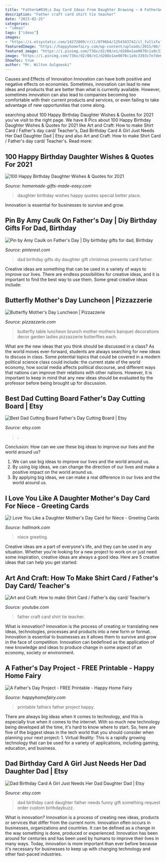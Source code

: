 ```yaml
---
title: "Father&#039;s Day Card Ideas From Daughter Drawing ~ A Father&#039;s Day Project"
description: "Father craft card shirt tie teacher"
date: "2023-02-25"
categories:
- "ideas"
tags: ["ideas"]
images:
- "https://i.etsystatic.com/14272009/r/il/8f96b4/1254343742/il_fullxfull.1254343742_njlx.jpg"
featuredImage: "https://happyhomefairy.com/wp-content/uploads/2015/06/fathers-day-project-free-printable.jpg"
featured_image: "https://i.pinimg.com/736x/d2/08/e1/d208e1ae0070c1a9c3393c7e7de6e2d6.jpg"
image: "https://i.pinimg.com/736x/d2/08/e1/d208e1ae0070c1a9c3393c7e7de6e2d6.jpg"
ShowToc: true
author: "Mr. Wilton Gulgowski"
---
```



Causes and Effects of Innovation
Innovation can have both positive and negative effects on economies. Sometimes, innovation can lead to new ideas and products that are better than what is currently available. However, sometimes innovation can also lead to companies becoming too comfortable with their current products and services, or even failing to take advantage of new opportunities that come along.

	

		
searching about 100 Happy Birthday Daughter Wishes &amp; Quotes for 2021 you've visit to the right page. We have 8 Pics about 100 Happy Birthday Daughter Wishes &amp; Quotes for 2021 like Art and Craft: How to make Shirt Card / Father&#039;s day card/ Teacher&#039;s, Dad Birthday Card A Girl Just Needs Her Dad Daughter Dad | Etsy and also Art and Craft: How to make Shirt Card / Father&#039;s day card/ Teacher&#039;s. Read more:
		
    
## 100 Happy Birthday Daughter Wishes &amp; Quotes For 2021

<img loading=lazy src="https://www.homemade-gifts-made-easy.com/image-files/birthday-wishes-for-daughter-better-place-600x900.jpg" onerror="this.onerror=null;this.src='https://tse1.mm.bing.net/th?id=OIP.5TJ1BOhaLYnr48ET12Kv1QHaLH&amp;pid=15.1';" alt="100 Happy Birthday Daughter Wishes &amp; Quotes for 2021">

_Source: homemade-gifts-made-easy.com_

>daughter birthday wishes happy quotes special better place. 

	

Innovation is essential for businesses to survive and grow.

    
## Pin By Amy Caulk On Father&#039;s Day | Diy Birthday Gifts For Dad, Birthday

<img loading=lazy src="https://i.pinimg.com/736x/d2/08/e1/d208e1ae0070c1a9c3393c7e7de6e2d6.jpg" onerror="this.onerror=null;this.src='https://tse2.mm.bing.net/th?id=OIP.bDDX6Zvy6H7DkgU6yD6JewHaK6&amp;pid=15.1';" alt="Pin by Amy Caulk on Father&#039;s Day | Diy birthday gifts for dad, Birthday">

_Source: pinterest.com_

>dad birthday gifts diy daughter gift christmas presents card father. 

	

Creative ideas are something that can be used in a variety of ways to improve our lives. There are endless possibilities for creative ideas, and it is important to find the best way to use them. Some great creative ideas include:

    
## Butterfly Mother&#039;s Day Luncheon | Pizzazzerie

<img loading=lazy src="http://pizzazzerie.com/wp-content/uploads/2011/05/mothers-day-butterfly-table-2.jpg" onerror="this.onerror=null;this.src='https://tse3.mm.bing.net/th?id=OIP.c6dTIl93PKDPqdmR1ClNiwHaE7&amp;pid=15.1';" alt="Butterfly Mother&#039;s Day Luncheon | Pizzazzerie">

_Source: pizzazzerie.com_

>butterfly table luncheon brunch mother mothers banquet decorations decor garden ladies pizzazzerie butterflies each. 

	

What are the new ideas that you think should be discussed in a class?
As the world moves ever-forward, students are always searching for new ideas to discuss in class. Some potential topics that could be covered in a modern political science class could include: the current state of the world economy, how social media affects political discourse, and different ways that nations can improve their relations with other nations. However, it is important to keep in mind that any new ideas should be evaluated by the professor before being brought up for discussion.

    
## Best Dad Cutting Board Father&#039;s Day Cutting Board | Etsy

<img loading=lazy src="https://i.etsystatic.com/22507957/r/il/24061c/2725698799/il_1588xN.2725698799_1y39.jpg" onerror="this.onerror=null;this.src='https://tse1.mm.bing.net/th?id=OIP.dKrf2tY0eKifQQR0OAKeaQHaJ3&amp;pid=15.1';" alt="Best Dad Cutting Board Father&#039;s Day Cutting Board | Etsy">

_Source: etsy.com_

>. 

	

Conclusion: How can we use these big ideas to improve our lives and the world around us?
1. We can use big ideas to improve our lives and the world around us. 
2. By using big ideas, we can change the direction of our lives and make a positive impact on the world around us. 
3. By applying big ideas, we can make a real difference in our lives and the world around us.

    
## I Love You Like A Daughter Mother&#039;s Day Card For Niece - Greeting Cards

<img loading=lazy src="https://www.hallmark.com/dw/image/v2/AALB_PRD/on/demandware.static/-/Sites-hallmark-master/default/dwca148fa6/images/finished-goods/Flower-Bouquet-Mothers-Day-Card-for-Niece_399MOA2116_02.jpg?sw=1200&amp;sh=1200&amp;sm=fit" onerror="this.onerror=null;this.src='https://tse4.mm.bing.net/th?id=OIP.3msZTN-d4UiLjpAm35xBMwHaHa&amp;pid=15.1';" alt="I Love You Like a Daughter Mother&#039;s Day Card for Niece - Greeting Cards">

_Source: hallmark.com_

>niece greeting. 

	

Creative ideas are a part of everyone's life, and they can be used in any situation. Whether you're looking for a new project to work on or just need some inspiration, creative ideas are always a good idea. Here are 5 creative ideas that can help you get started: 

    
## Art And Craft: How To Make Shirt Card / Father&#039;s Day Card/ Teacher&#039;s

<img loading=lazy src="https://i.ytimg.com/vi/zmZ9IItQlaQ/maxresdefault.jpg" onerror="this.onerror=null;this.src='https://tse2.mm.bing.net/th?id=OIP.QYPYAmQbiUom5-IZcQFf-gHaEK&amp;pid=15.1';" alt="Art and Craft: How to make Shirt Card / Father&#039;s day card/ Teacher&#039;s">

_Source: youtube.com_

>father craft card shirt tie teacher. 

	

What is innovation?
Innovation is the process of creating or translating new ideas, technologies, processes and products into a new form or format. Innovation is essential to businesses as it allows them to survive and grow in the face of competition. Innovation can bedefined as the application of new knowledge and ideas to produce change in some aspect of an economy, society or environment.

    
## A Father&#039;s Day Project - FREE Printable - Happy Home Fairy

<img loading=lazy src="https://happyhomefairy.com/wp-content/uploads/2015/06/fathers-day-project-free-printable.jpg" onerror="this.onerror=null;this.src='https://tse2.mm.bing.net/th?id=OIP.ROKc2cMkKvwf_uFs8lzl3QHaLH&amp;pid=15.1';" alt="A Father&#039;s Day Project - FREE Printable - Happy Home Fairy">

_Source: happyhomefairy.com_

>printable fathers father project happy. 

	

There are always big ideas when it comes to technology, and this is especially true when it comes to the internet. With so much new technology being developed all the time, it's hard to know where to start. So, here are five of the biggest ideas in the tech world that you should consider when planning your next project: 1. Virtual Reality: This is a rapidly growing technology that can be used for a variety of applications, including gaming, education, and business.

    
## Dad Birthday Card A Girl Just Needs Her Dad Daughter Dad | Etsy

<img loading=lazy src="https://i.etsystatic.com/14272009/r/il/8f96b4/1254343742/il_fullxfull.1254343742_njlx.jpg" onerror="this.onerror=null;this.src='https://tse1.mm.bing.net/th?id=OIP.ZdymUy1AslSEojw7kHno-wHaGM&amp;pid=15.1';" alt="Dad Birthday Card A Girl Just Needs Her Dad Daughter Dad | Etsy">

_Source: etsy.com_

>dad birthday card daughter father needs funny gift something request order custom birthdaybuzz. 

	

What is innovation?
Innovation is a process of creating new ideas, products or services that differ from the current norm. Innovation often occurs in businesses, organizations and countries. It can be defined as a change in the way something is done, produced or experienced. 
Innovation has been around for centuries and has been used by humans to improve their lives in many ways. Today, innovation is more important than ever before because it's necessary for businesses to keep up with changing technology and other fast-paced industries.

